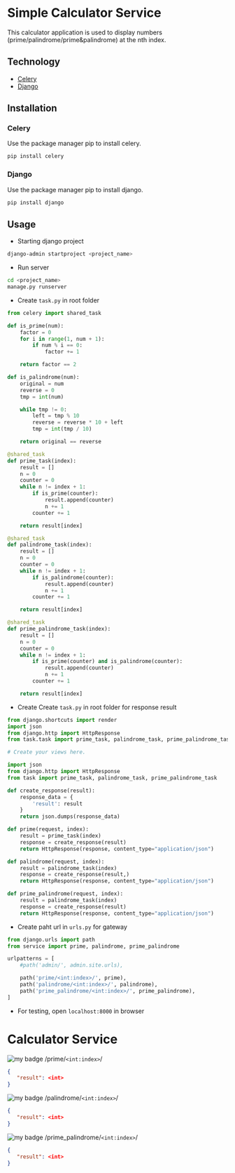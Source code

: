 # Simple Calculator Service

This calculator application is used to display numbers (prime/palindrome/prime&palindrome) at the nth index.

## Technology

- [Celery](https://docs.celeryq.dev/en/stable/)
- [Django](https://www.djangoproject.com/)

## Installation

### Celery

Use the package manager pip to install celery.

```bash
pip install celery
```

### Django

Use the package manager pip to install django.

```bash
pip install django
```

## Usage

- Starting django project

```bash
django-admin startproject <project_name>
```

- Run server

```bash
cd <project_name>
manage.py runserver
```

- Create ```task.py``` in root folder

```python
from celery import shared_task

def is_prime(num):
    factor = 0
    for i in range(1, num + 1):
        if num % i == 0:
            factor += 1

    return factor == 2

def is_palindrome(num):
    original = num
    reverse = 0
    tmp = int(num)

    while tmp != 0:
        left = tmp % 10
        reverse = reverse * 10 + left
        tmp = int(tmp / 10)

    return original == reverse

@shared_task
def prime_task(index):
    result = []
    n = 0
    counter = 0
    while n != index + 1:
        if is_prime(counter):
            result.append(counter)
            n += 1
        counter += 1

    return result[index]

@shared_task
def palindrome_task(index):
    result = []
    n = 0
    counter = 0
    while n != index + 1:
        if is_palindrome(counter):
            result.append(counter)
            n += 1
        counter += 1

    return result[index]

@shared_task
def prime_palindrome_task(index):
    result = []
    n = 0
    counter = 0
    while n != index + 1:
        if is_prime(counter) and is_palindrome(counter):
            result.append(counter)
            n += 1
        counter += 1

    return result[index]
```

- Create Create ```task.py``` in root folder for response result

```python
from django.shortcuts import render
import json
from django.http import HttpResponse
from task.task import prime_task, palindrome_task, prime_palindrome_task

# Create your views here.

import json
from django.http import HttpResponse
from task import prime_task, palindrome_task, prime_palindrome_task

def create_response(result):
    response_data = {
        'result': result
    }
    return json.dumps(response_data)

def prime(request, index):
    result = prime_task(index)
    response = create_response(result)
    return HttpResponse(response, content_type="application/json")

def palindrome(request, index):
    result = palindrome_task(index)
    response = create_response(result,)
    return HttpResponse(response, content_type="application/json")

def prime_palindrome(request, index):
    result = palindrome_task(index)
    response = create_response(result)
    return HttpResponse(response, content_type="application/json")
```

- Create paht url in ```urls.py``` for gateway

```python
from django.urls import path
from service import prime, palindrome, prime_palindrome

urlpatterns = [
    #path('admin/', admin.site.urls),

    path('prime/<int:index>/', prime),
    path('palindrome/<int:index>/', palindrome),
    path('prime_palindrome/<int:index>/', prime_palindrome),
]
```

- For testing, open ```localhost:8000``` in browser


# Calculator Service

![my badge](https://badgen.net/badge/METHOD/GET/yellow) /prime/```<int:index>```/

```json
{
   "result": <int>
}
```

![my badge](https://badgen.net/badge/METHOD/GET/yellow) /palindrome/```<int:index>```/

```json
{
   "result": <int>
}
```

![my badge](https://badgen.net/badge/METHOD/GET/yellow) /prime_palindrome/```<int:index>```/

```json
{
   "result": <int>
}
```

